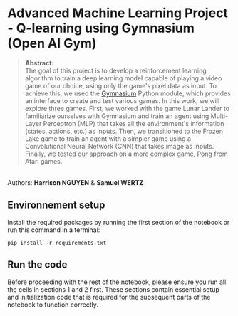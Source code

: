 # Advanced Machine Learning Project - Q-learning using Gymnasium (Open AI Gym)

>**Abstract:**<br>
The goal of this project is to develop a reinforcement learning algorithm to train a deep learning model capable of playing a video game of our choice, using only the game's pixel data as input. To achieve this, we used the [Gymnasium](https://gymnasium.farama.org/index.html) Python module, which provides an interface to create and test various games. In this work, we will explore three games. First, we worked with the game Lunar Lander to familiarize ourselves with Gymnasium and train an agent using Multi-Layer Perceptron (MLP) that takes all the environment's information (states, actions, etc.) as inputs. Then, we transitioned to the Frozen Lake game to train an agent with a simpler game using a Convolutional Neural Network (CNN) that takes image as inputs. Finally, we tested our approach on a more complex game, Pong from Atari games.

<br>Authors: <strong>Harrison NGUYEN</strong> & <strong>Samuel WERTZ</strong>

## Environnement setup
Install the required packages by running the first section of the notebook or run this command in a terminal:
```shell
pip install -r requirements.txt
```

## Run the code
Before proceeding with the rest of the notebook, please ensure you run all the cells in sections 1 and 2 first. These sections contain essential setup and initialization code that is required for the subsequent parts of the notebook to function correctly.
